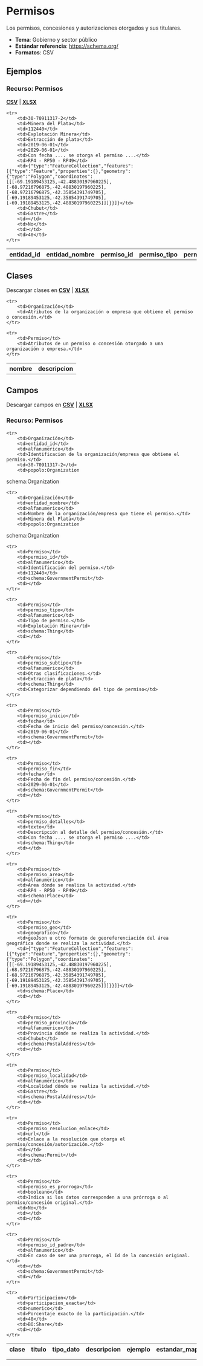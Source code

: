 # Permisos

Los permisos, concesiones y autorizaciones otorgados y sus titulares.

* **Tema**: Gobierno y sector público
* **Estándar referencia**: https://schema.org/
* **Formatos**: CSV

<!-- COMIENZO TABLA DE EJEMPLO. Dejar este comentario para edicion automatica. No editar manualmente el contenido, usar el script.  -->

## Ejemplos

### Recurso: Permisos  
**[CSV](https://github.com/datosgobar/paquete-apertura-datos/raw/master/docs/datasets-especificaciones/permisos/permisos.csv)** | **[XLSX](https://github.com/datosgobar/paquete-apertura-datos/raw/master/docs/datasets-especificaciones/permisos/permisos.xlsx)**

<table>
    <tr>
        <th>entidad_id</th>
        <th>entidad_nombre</th>
        <th>permiso_id</th>
        <th>permiso_tipo</th>
        <th>permiso_subtipo</th>
        <th>permiso_inicio</th>
        <th>permiso_fin</th>
        <th>permiso_detalles</th>
        <th>permiso_area</th>
        <th>permiso_geo</th>
        <th>permiso_provincia</th>
        <th>permiso_localidad</th>
        <th>permiso_resolucion_enlace</th>
        <th>permiso_es_prorroga</th>
        <th>permiso_id_padre</th>
        <th>participacion_exacta</th>
    </tr>

    <tr>
        <td>30-70911317-2</td>
        <td>Minera del Plata</td>
        <td>112440</td>
        <td>Explotación Minera</td>
        <td>Extracción de plata</td>
        <td>2019-06-01</td>
        <td>2029-06-01</td>
        <td>Con fecha .... se otorga el permiso ....</td>
        <td>RP4 - RP50 - RP49</td>
        <td>{"type":"FeatureCollection","features":[{"type":"Feature","properties":{},"geometry":{"type":"Polygon","coordinates":[[[-69.19189453125,-42.48830197960225],[-68.97216796875,-42.48830197960225],[-68.97216796875,-42.35854391749705],[-69.19189453125,-42.35854391749705],[-69.19189453125,-42.48830197960225]]]}}]}</td>
        <td>Chubut</td>
        <td>Gastre</td>
        <td></td>
        <td>No</td>
        <td></td>
        <td>40</td>
    </tr>
        
</table>

<!-- FIN TABLA DE EJEMPLO. Dejar este comentario para edicion automatica. No editar manualmente el contenido, usar el script.  -->


<!-- COMIENZO TABLA DE CLASES. Dejar este comentario para edicion automatica. No editar manualmente el contenido, usar el script.  -->

## Clases



Descargar clases en **[CSV](https://github.com/datosgobar/paquete-apertura-datos/raw/master/docs/datasets-especificaciones/permisos/permisos-clases.csv)** | **[XLSX](https://github.com/datosgobar/paquete-apertura-datos/raw/master/docs/datasets-especificaciones/permisos/permisos-clases.xlsx)**


<table>
    <tr>
        <th>nombre</th>
        <th>descripcion</th>
    </tr>

    <tr>
        <td>Organización</td>
        <td>Atributos de la organización o empresa que obtiene el permiso o concesión.</td>
    </tr>
        
    <tr>
        <td>Permiso</td>
        <td>Atributos de un permiso o concesión otorgado a una organización o empresa.</td>
    </tr>
        
</table>

<!-- FIN TABLA DE CLASES. Dejar este comentario para edicion automatica. No editar manualmente el contenido, usar el script.  -->


<!-- COMIENZO TABLA DE CAMPOS POR CLASE. Dejar este comentario para edicion automatica. No editar manualmente el contenido, usar el script.  -->

## Campos

Descargar campos en **[CSV](https://github.com/datosgobar/paquete-apertura-datos/raw/master/docs/datasets-especificaciones/permisos/permisos-campos.csv)** | **[XLSX](https://github.com/datosgobar/paquete-apertura-datos/raw/master/docs/datasets-especificaciones/permisos/permisos-campos.xlsx)**

### Recurso: Permisos  

<table>
    <tr>
        <th>clase</th>
        <th>titulo</th>
        <th>tipo_dato</th>
        <th>descripcion</th>
        <th>ejemplo</th>
        <th>estandar_mapeo</th>
        <th>notas</th>
    </tr>

    <tr>
        <td>Organización</td>
        <td>entidad_id</td>
        <td>alfanumerico</td>
        <td>Identificacion de la organización/empresa que obtiene el permiso.</td>
        <td>30-70911317-2</td>
        <td>popolo:Organization
 schema:Organization</td>
        <td></td>
    </tr>
        
    <tr>
        <td>Organización</td>
        <td>entidad_nombre</td>
        <td>alfanumerico</td>
        <td>Nombre de la organización/empresa que tiene el permiso.</td>
        <td>Minera del Plata</td>
        <td>popolo:Organization
 schema:Organization</td>
        <td></td>
    </tr>
        
    <tr>
        <td>Permiso</td>
        <td>permiso_id</td>
        <td>alfanumerico</td>
        <td>Identificación del permiso.</td>
        <td>112440</td>
        <td>schema:GovernmentPermit</td>
        <td></td>
    </tr>
        
    <tr>
        <td>Permiso</td>
        <td>permiso_tipo</td>
        <td>alfanumerico</td>
        <td>Tipo de permiso.</td>
        <td>Explotación Minera</td>
        <td>schema:Thing</td>
        <td></td>
    </tr>
        
    <tr>
        <td>Permiso</td>
        <td>permiso_subtipo</td>
        <td>alfanumerico</td>
        <td>Otras clasificaciones.</td>
        <td>Extracción de plata</td>
        <td>schema:Thing</td>
        <td>Categorizar dependiendo del tipo de permiso</td>
    </tr>
        
    <tr>
        <td>Permiso</td>
        <td>permiso_inicio</td>
        <td>fecha</td>
        <td>Fecha de inicio del permiso/concesión.</td>
        <td>2019-06-01</td>
        <td>schema:GovernmentPermit</td>
        <td></td>
    </tr>
        
    <tr>
        <td>Permiso</td>
        <td>permiso_fin</td>
        <td>fecha</td>
        <td>Fecha de fin del permiso/concesión.</td>
        <td>2029-06-01</td>
        <td>schema:GovernmentPermit</td>
        <td></td>
    </tr>
        
    <tr>
        <td>Permiso</td>
        <td>permiso_detalles</td>
        <td>texto</td>
        <td>Descripción al detalle del permiso/concesión.</td>
        <td>Con fecha .... se otorga el permiso ....</td>
        <td>schema:Thing</td>
        <td></td>
    </tr>
        
    <tr>
        <td>Permiso</td>
        <td>permiso_area</td>
        <td>alfanumerico</td>
        <td>Area dónde se realiza la actividad.</td>
        <td>RP4 - RP50 - RP49</td>
        <td>schema:Place</td>
        <td></td>
    </tr>
        
    <tr>
        <td>Permiso</td>
        <td>permiso_geo</td>
        <td>geografico</td>
        <td>geoJson u otro formato de georeferenciación del área geográfica donde se realiza la actividad.</td>
        <td>{"type":"FeatureCollection","features":[{"type":"Feature","properties":{},"geometry":{"type":"Polygon","coordinates":[[[-69.19189453125,-42.48830197960225],[-68.97216796875,-42.48830197960225],[-68.97216796875,-42.35854391749705],[-69.19189453125,-42.35854391749705],[-69.19189453125,-42.48830197960225]]]}}]}</td>
        <td>schema:Place</td>
        <td></td>
    </tr>
        
    <tr>
        <td>Permiso</td>
        <td>permiso_provincia</td>
        <td>alfanumerico</td>
        <td>Provincia dónde se realiza la actividad.</td>
        <td>Chubut</td>
        <td>schema:PostalAddress</td>
        <td></td>
    </tr>
        
    <tr>
        <td>Permiso</td>
        <td>permiso_localidad</td>
        <td>alfanumerico</td>
        <td>Localidad dónde se realiza la actividad.</td>
        <td>Gastre</td>
        <td>schema:PostalAddress</td>
        <td></td>
    </tr>
        
    <tr>
        <td>Permiso</td>
        <td>permiso_resolucion_enlace</td>
        <td>url</td>
        <td>Enlace a la resolución que otorga el permiso/concesión/autorización.</td>
        <td></td>
        <td>schema:Permit</td>
        <td></td>
    </tr>
        
    <tr>
        <td>Permiso</td>
        <td>permiso_es_prorroga</td>
        <td>booleano</td>
        <td>Indica si los datos corresponden a una prórroga o al permiso/concesión original.</td>
        <td>No</td>
        <td></td>
        <td></td>
    </tr>
        
    <tr>
        <td>Permiso</td>
        <td>permiso_id_padre</td>
        <td>alfanumerico</td>
        <td>En caso de ser una prorroga, el Id de la concesión original.</td>
        <td></td>
        <td>schema:GovernmentPermit</td>
        <td></td>
    </tr>
        
    <tr>
        <td>Participacion</td>
        <td>participacion_exacta</td>
        <td>numerico</td>
        <td>Porcentaje exacto de la participación.</td>
        <td>40</td>
        <td>BO:Share</td>
        <td></td>
    </tr>
        
</table>

<!-- FIN TABLA DE CAMPOS POR CLASE. Dejar este comentario para edicion automatica. No editar manualmente el contenido, usar el script.  -->
